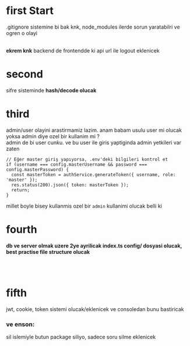 # first Start

.gitignore sistemine bi bak knk, node_modules ilerde sorun yaratabilri ve ogren o olayi<br/><br/>

**ekrem knk** backend de frontendde ki api url ile logout eklenicek

# second

sifre sisteminde **hash/decode olucak**

# third

admin/user olayini arastirmamiz lazim. anam babam usulu user mi olucak yoksa admin diye ozel bir kullanim mi ?<br/>
admin de bi user cunku. ve bu user ile giris yaptiginda admin yetkileri var zaten<br/>

```
// Eğer master giriş yapıyorsa, .env'deki bilgileri kontrol et
if (username === config.masterUsername && password === config.masterPassword) {
  const masterToken = authService.generateToken({ username, role: 'master' });
  res.status(200).json({ token: masterToken });
  return;
}
```

millet boyle bisey kullanmis ozel bir `admin` kullanimi olucak belli ki<br/>

# fourth

**db ve server olmak uzere 2ye ayrilicak index.ts config/ dosyasi olucak, best practise file structure olucak**

<br/><br/>

# fifth

jwt, cookie, token sistemi olucak/eklenicek ve consoledan bunu bastiricak<br/>

### ve enson:

sil islemiyle butun package siliyo, sadece soru silme eklenicek<br/>